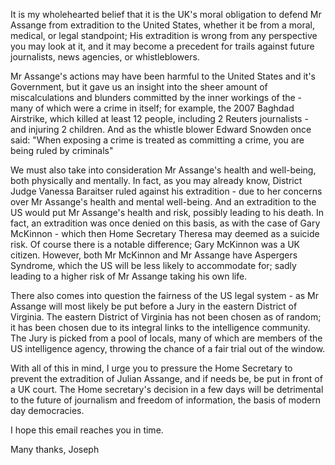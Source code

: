 It is my wholehearted belief that it is the UK's moral obligation to defend Mr Assange from extradition to the United States, whether it be from a moral, medical, or legal standpoint; His extradition is wrong from any perspective you may look at it, and it may become a precedent for trails against future journalists, news agencies, or whistleblowers.

Mr Assange's actions may have been harmful to the United States and it's Government, but it gave us an insight into the sheer amount of miscalculations and blunders committed by the inner workings of the - many of which were a crime in itself; for example, the 2007 Baghdad Airstrike, which killed at least 12 people, including 2 Reuters journalists - and injuring 2 children. And as the whistle blower Edward Snowden once said: "When exposing a crime is treated as committing a crime, you are being ruled by criminals"

We must also take into consideration Mr Assange's health and well-being, both physically and mentally. In fact, as you may already know, District Judge Vanessa Baraitser ruled against his extradition - due to her concerns over Mr Assange's health and mental well-being. And an extradition to the US would put Mr Assange's health and risk, possibly leading to his death. In fact, an extradition was once denied on this basis, as with the case of Gary McKinnon - which then Home Secretary Theresa may deemed as a suicide risk. Of course there is a notable difference; Gary McKinnon was a UK citizen. However, both Mr McKinnon and Mr Assange have Aspergers Syndrome, which the US will be less likely to accommodate for; sadly leading to a higher risk of Mr Assange taking his own life.

There also comes into question the fairness of the US legal system - as Mr Assange will most likely be put before a Jury in the eastern District of Virginia. The eastern District of Virginia has not been chosen as of random; it has been chosen due to its integral links to the intelligence community. The Jury is picked from a pool of locals, many of which are members of the US intelligence agency, throwing the chance of a fair trial out of the window.

With all of this in mind, I urge you to pressure the Home Secretary to prevent the extradition of Julian Assange, and if needs be, be put in front of a UK court. The Home secretary's decision in a few days will be detrimental to the future of journalism and freedom of information, the basis of modern day democracies.

I hope this email reaches you in time.

Many thanks,
Joseph
